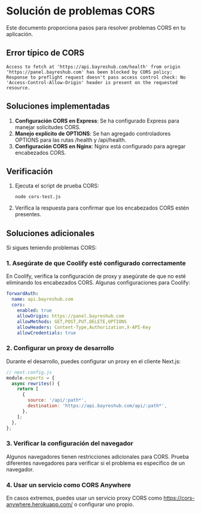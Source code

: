 # Solución de problemas CORS

Este documento proporciona pasos para resolver problemas CORS en tu aplicación.

## Error típico de CORS

```
Access to fetch at 'https://api.bayreshub.com/health' from origin 'https://panel.bayreshub.com' has been blocked by CORS policy: Response to preflight request doesn't pass access control check: No 'Access-Control-Allow-Origin' header is present on the requested resource.
```

## Soluciones implementadas

1. **Configuración CORS en Express**: Se ha configurado Express para manejar solicitudes CORS.
2. **Manejo explícito de OPTIONS**: Se han agregado controladores OPTIONS para las rutas /health y /api/health.
3. **Configuración CORS en Nginx**: Nginx está configurado para agregar encabezados CORS.

## Verificación

1. Ejecuta el script de prueba CORS:
   ```
   node cors-test.js
   ```

2. Verifica la respuesta para confirmar que los encabezados CORS estén presentes.

## Soluciones adicionales

Si sigues teniendo problemas CORS:

### 1. Asegúrate de que Coolify esté configurado correctamente

En Coolify, verifica la configuración de proxy y asegúrate de que no esté eliminando los encabezados CORS. Algunas configuraciones para Coolify:

```yaml
forwardAuth:
  name: api.bayreshub.com
  cors:
    enabled: true
    allowOrigin: https://panel.bayreshub.com
    allowMethods: GET,POST,PUT,DELETE,OPTIONS
    allowHeaders: Content-Type,Authorization,X-API-Key
    allowCredentials: true
```

### 2. Configurar un proxy de desarrollo

Durante el desarrollo, puedes configurar un proxy en el cliente Next.js:

```js
// next.config.js
module.exports = {
  async rewrites() {
    return [
      {
        source: '/api/:path*',
        destination: 'https://api.bayreshub.com/api/:path*',
      },
    ];
  },
};
```

### 3. Verificar la configuración del navegador

Algunos navegadores tienen restricciones adicionales para CORS. Prueba diferentes navegadores para verificar si el problema es específico de un navegador.

### 4. Usar un servicio como CORS Anywhere

En casos extremos, puedes usar un servicio proxy CORS como https://cors-anywhere.herokuapp.com/ o configurar uno propio. 